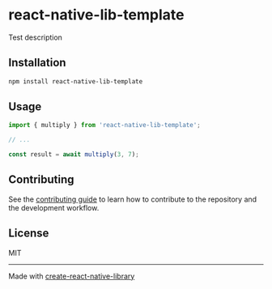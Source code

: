 # react-native-lib-template

Test description

## Installation

```sh
npm install react-native-lib-template
```

## Usage

```js
import { multiply } from 'react-native-lib-template';

// ...

const result = await multiply(3, 7);
```

## Contributing

See the [contributing guide](CONTRIBUTING.md) to learn how to contribute to the repository and the development workflow.

## License

MIT

---

Made with [create-react-native-library](https://github.com/callstack/react-native-builder-bob)
